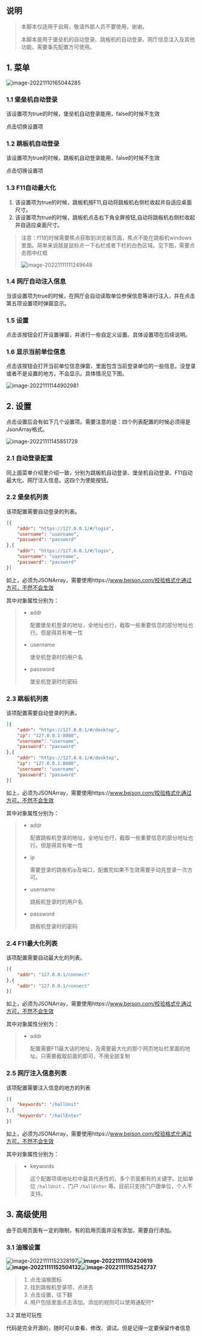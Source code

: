 ## 说明

> 本脚本仅适用于自用，敬请外部人员不要使用，谢谢。
>
> 本脚本是用于堡垒机的自动登录、跳板机的自动登录、网厅信息注入及其他功能。需要事先配置方可使用。



## 1. 菜单

![image-20221110165044285](https://howe-pic-bed.oss-cn-beijing.aliyuncs.com/picbed/image-20221110165044285.png)

### 1.1 堡垒机自动登录

该设置项为true的时候，堡垒机自动登录能用，false的时候不生效

点击切换设置项

### 1.2 跳板机自动登录

该设置项为true的时候，跳板机自动登录能用，false的时候不生效

点击切换设置项

### 1.3 F11自动最大化

1. 该设置项为true的时候，跳板机按F11,自动将跳板机右侧栏收起并自适应桌面尺寸。
2. 该设置项为true的时候，跳板机点击右下角全屏按钮,自动将跳板机右侧栏收起并自适应桌面尺寸。

> 注意：f11的时候需要焦点获取到浏览器页面，焦点不能在跳板机windows里面。简单来说就是鼠标点一下右栏或者下栏的白色区域。见下图，需要点击图中红框
>
> ![image-20221111111249648](https://howe-pic-bed.oss-cn-beijing.aliyuncs.com/picbed/image-20221111111249648.png)

### 1.4 网厅自动注入信息

当该设置项为true的时候，在网厅会自动读取单位参保信息等进行注入，并在点击第五项设置项时弹窗显示。

### 1.5 设置

点击该按钮会打开设置弹窗，并进行一些自定义设置。具体设置项在后续说明。

### 1.6 显示当前单位信息

点击该按钮会打开当前单位信息弹窗，里面包含当前登录单位的一些信息。没登录或者不是设置的地方，不会显示。具体情况见下图。

![image-20221111144902981](https://howe-pic-bed.oss-cn-beijing.aliyuncs.com/picbed/image-20221111144902981.png)

## 2. 设置

点击设置后会有如下几个设置项。需要注意的是：四个列表配置的时候必须得是JsonArray格式。

![image-20221111145851728](https://howe-pic-bed.oss-cn-beijing.aliyuncs.com/picbed/image-20221111145851728.png)

### 2.1 自动登录配置

同上面菜单介绍里介绍一致，分别为跳板机自动登录、堡垒机自动登录、F11自动最大化、网厅注入信息。这四个为使能按钮。

### 2.2 堡垒机列表

该项配置需要自动登录的列表。

```json
[{
	"addr": "https://127.0.0.1/#/login",
	"username": "username",
	"password": "password"
},{
	"addr": "https://127.0.0.1/#/login",
	"username": "username",
	"password": "password"
}]
```

如上，必须为JSONArray，需要使用https://www.bejson.com/校验格式化通过方可，不然不会生效

其中对象属性分别为：

> - addr
>
>   配置堡垒机登录的地址，全地址也行，截取一些重要信息的部分地址也行。但是得具有唯一性
>
> - username
>
>   堡垒机登录时的用户名
>
> - password
>
>   堡垒机登录时的密码

### 2.3 跳板机列表

该项配置需要自动登录的列表。

```json
[{
	"addr": "https://127.0.0.1/#/desktop",
	"ip": "127.0.0.1:8080",
	"username": "username",
	"password": "password"
},{
	"addr": "https://127.0.0.1/#/desktop",
	"ip": "127.0.0.1:8080",
	"username": "username",
	"password": "password"
}]
```

如上，必须为JSONArray，需要使用https://www.bejson.com/校验格式化通过方可，不然不会生效

其中对象属性分别为：

> - addr
>
>   配置跳板机登录的地址，全地址也行，截取一些重要信息的部分地址也行。但是得具有唯一性
>
> - ip
>
>   需要登录的跳板机ip及端口，配置完如果不生效需要手动先登录一次方可。
>
> - username
>
>   跳板机登录时的用户名
>
> - password
>
>   跳板机登录时的密码

### 2.4 F11最大化列表

该项配置需要自动最大化的列表。

```json
[{
	"addr": "127.0.0.1/connect"
},{
	"addr": "127.0.0.1/connect"
}]
```

如上，必须为JSONArray，需要使用https://www.bejson.com/校验格式化通过方可，不然不会生效

其中对象属性分别为：

> - addr
>
>   配置需要F11最大话的地址，及需要最大化的那个网页地址栏里面的地址。只需要截取前面的即可，不用全部复制

### 2.5 网厅注入信息列表

该项配置需要注入信息的地方的列表

```json
[{
	"keywords": "/hallUnit"
},{
	"keywords": "/hallEnter"
}]
```

如上，必须为JSONArray，需要使用https://www.bejson.com/校验格式化通过方可，不然不会生效

其中对象属性分别为：

> - keywords
>
>   这个配置项填地址栏中最具代表性的，多个页面都有的关键字。比如单位 `/hallUnit` 、门户 `/hallEnter` 等。目前只支持门户跟单位，个人不支持。

## 3. 高级使用

由于启用页面有一定的限制，有的启用页面并没有添加，需要自行添加。

### 3.1 油猴设置

![image-20221111152328197](https://howe-pic-bed.oss-cn-beijing.aliyuncs.com/picbed/image-20221111152328197.png)**![image-20221111152420619](https://howe-pic-bed.oss-cn-beijing.aliyuncs.com/picbed/image-20221111152420619.png)![image-20221111152504132](https://howe-pic-bed.oss-cn-beijing.aliyuncs.com/picbed/image-20221111152504132.png)![image-20221111152542737](https://howe-pic-bed.oss-cn-beijing.aliyuncs.com/picbed/image-20221111152542737.png)**

> 1. 点击油猴图标
> 2. 找到跳板机登录项，点进去
> 3. 点击设置，往下翻
> 4. 用户包括里面点击添加。添加的规则可以使用通配符*

3.2 其他可玩性

代码是完全开源的，随时可以查看、修改、调试。但是记得一定要保留作者信息